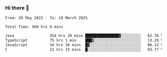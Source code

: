### Hi there 👋

<!--START_SECTION:waka-->

```txt
From: 29 May 2023 - To: 19 March 2025

Total Time: 560 hrs 8 mins

Java                354 hrs 20 mins ███████████████▓░░░░░░░░░   62.78 %
TypeScript          75 hrs 1 min    ███▒░░░░░░░░░░░░░░░░░░░░░   13.29 %
JavaScript          34 hrs 36 mins  █▓░░░░░░░░░░░░░░░░░░░░░░░   06.13 %
C                   21 hrs 15 mins  █░░░░░░░░░░░░░░░░░░░░░░░░   03.77 %
```

<!--END_SECTION:waka-->
<!--
**the-beef-calculator/the-beef-calculator** is a ✨ _special_ ✨ repository because its `README.md` (this file) appears on your GitHub profile.

Here are some ideas to get you started:

- 🔭 I’m currently working on ...
- 🌱 I’m currently learning ...
- 👯 I’m looking to collaborate on ...
- 🤔 I’m looking for help with ...
- 💬 Ask me about ...
- 📫 How to reach me: ...
- 😄 Pronouns: ...
- ⚡ Fun fact: ...
-->
